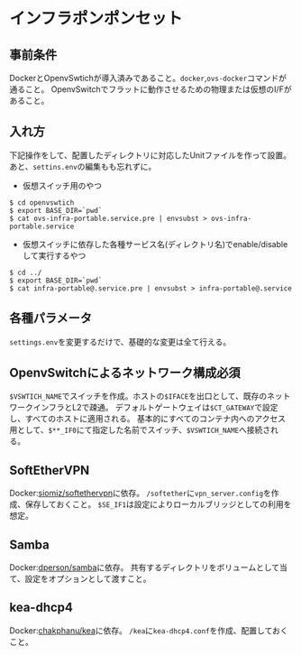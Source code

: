 インフラポンポンセット
=====================

## 事前条件
DockerとOpenvSwtichが導入済みであること。``docker``,``ovs-docker``コマンドが通ること。
OpenvSwitchでフラットに動作させるための物理または仮想のI/Fがあること。

## 入れ方 
下記操作をして、配置したディレクトリに対応したUnitファイルを作って設置。
あと、``settins.env``の編集もも忘れずに。

* 仮想スイッチ用のやつ

```
$ cd openvswtich
$ export BASE_DIR=`pwd`
$ cat ovs-infra-portable.service.pre | envsubst > ovs-infra-portable.service
```

* 仮想スイッチに依存した各種サービス名(ディレクトリ名)でenable/disableして実行するやつ

```
$ cd ../
$ export BASE_DIR=`pwd`
$ cat infra-portable@.service.pre | envsubst > infra-portable@.service
```

## 各種パラメータ
``settings.env``を変更するだけで、基礎的な変更は全て行える。

## OpenvSwitchによるネットワーク構成**必須**
``$VSWTICH_NAME``でスイッチを作成。ホストの``$IFACE``を出口として、既存のネットワークインフラとL2で疎通。
デフォルトゲートウェイは``$CT_GATEWAY``で設定し、すべてのホストに適用される。
基本的にすべてのコンテナ内へのアクセス用として、``$**_IF0``にて指定した名前でスイッチ、``$VSWTICH_NAME``へ接続される。

## SoftEtherVPN
Docker:[siomiz/softethervpn](https://hub.docker.com/r/siomiz/softethervpn/)に依存。
``/softether``に``vpn_server.config``を作成、保存しておくこと。
``$SE_IF1``は設定によりローカルブリッジとしての利用を想定。

## Samba
Docker:[dperson/samba](https://hub.docker.com/r/dperson/samba/)に依存。
共有するディレクトリをボリュームとして当て、設定をオプションとして渡すこと。

## kea-dhcp4
Docker:[chakphanu/kea](https://hub.docker.com/r/chakphanu/kea/)に依存。
``/kea``に``kea-dhcp4.conf``を作成、配置しておくこと。


